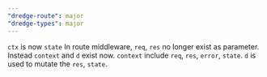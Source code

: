 ```yaml
---
"dredge-route": major
"dredge-types": major
---
```


`ctx` is now `state`
In route middleware, `req`, `res` no longer exist as parameter. Instead `context` and `d` exist now. `context` include `req`, `res`, `error`, `state`. `d` is used to mutate the `res`, `state`.
